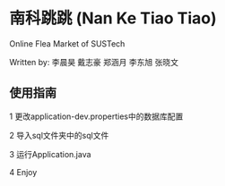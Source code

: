 # 南科跳跳 (Nan Ke Tiao Tiao)
Online Flea Market of SUSTech

Written by: 李晨昊 戴志豪 郑涵月 李东旭 张晓文

## 使用指南
1 更改application-dev.properties中的数据库配置<br>

2 导入sql文件夹中的sql文件<br>

3 运行Application.java<br>

4 Enjoy<br>